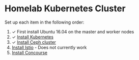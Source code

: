 # Homelab Kubernetes Cluster

Set up each item in the following order:

1. ✓ First install Ubuntu 16.04 on the master and worker nodes
2. ️✓ [Install Kubernetes](kubernetes/README.md)
3. ✓ [Install Ceph cluster](rook/README.md)
4. [Install Istio](istio/README.md) - Does not currently work
5. [Install Concourse](concourse/README.md)